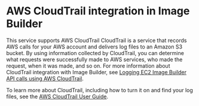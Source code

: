 # AWS CloudTrail integration in Image Builder<a name="integ-cloudtrail"></a>

This service supports AWS CloudTrail CloudTrail is a service that records AWS calls for your AWS account and delivers log files to an Amazon S3 bucket\. By using information collected by CloudTrail, you can determine what requests were successfully made to AWS services, who made the request, when it was made, and so on\. For more information about CloudTrail integration with Image Builder, see [Logging EC2 Image Builder API calls using AWS CloudTrail](log-cloudtrail.md)\.

To learn more about CloudTrail, including how to turn it on and find your log files, see the [AWS CloudTrail User Guide](https://docs.aws.amazon.com/awscloudtrail/latest/userguide/)\.